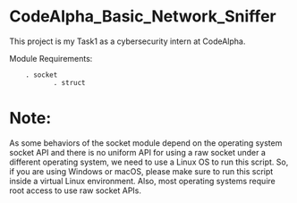 # CodeAlpha_Basic_Network_Sniffer
This project is my Task1 as a cybersecurity intern at CodeAlpha. 

Module Requirements: 

		. socket
               . struct


# Note:
As some behaviors of the socket module depend on the operating system socket API and there is no
uniform API for using a raw socket under a different operating system, we need to use a Linux OS to
run this script. So, if you are using Windows or macOS, please make sure to run this script inside a
virtual Linux environment. Also, most operating systems require root access to use raw socket APIs.
